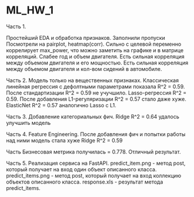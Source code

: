 # ML_HW_1
Часть 1.

Простейший EDA и обработка признаков.
Заполнили пропуски 
Посмотрели на pairplot, heatmap(сorr).
Cильно с целевой переменно коррелирует max_power, что можно заметить на графике и в матрице корреляций.
Слабее год и объем двигателя.
Есть сильная корреляция между объемом двигателя и его мощностью.
Есть сильная корреляция между объемом двигателя и кол-вом сидений в автомобиле.

Часть 2. Модель только на вещественных признаках.
Классическая линейная регрессия с дефолтными параметрами показала R^2 = 0.59.
После стандартизации  R^2 = 0.59 не учучшило.
Lasso-регрессия R^2 = 0.59.
После добавления L1-регуляризации R^2 = 0.57 стало даже хуже.
ElasticNet R^2 = 0.57 аналогично Lasso с L1.

Часть 3. Добавление категориальных фич.
Ridge R^2 = 0.64 удалось улучшить модель

Часть 4. Feature Engineering.
После добавления фич и попытки работы над ними модель стала хуже
Ridge R^2 = 0.59

Часть Бизнесовая метрика получилась = 0.778.
Отличный результат.

Часть 5. Реализация сервиса на FastAPI.
predict_item.png - метод post, который получает на вход один объект описанного класса.
predict_items.png - метод post, который получает на вход коллекцию объектов описанного класса.
response.xls - результат метода predict_items.
